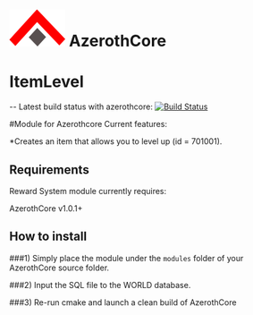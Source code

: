 # ![logo](https://raw.githubusercontent.com/azerothcore/azerothcore.github.io/master/images/logo-github.png) AzerothCore
# ItemLevel
-- Latest build status with azerothcore: [![Build Status](https://travis-ci.org/azerothcore/mod-item-level-up.svg?branch=master)](https://travis-ci.org/azerothcore/mod-item-level-up)

#Module for Azerothcore
Current features:

*Creates an item that allows you to level up (id = 701001).

## Requirements

Reward System module currently requires:

AzerothCore v1.0.1+

## How to install

###1) Simply place the module under the `modules` folder of your AzerothCore source folder.

###2) Input the SQL file to the WORLD database.

###3) Re-run cmake and launch a clean build of AzerothCore



